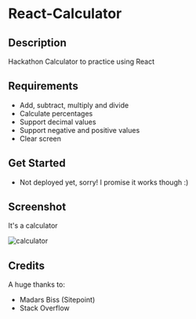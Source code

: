 # React-Calculator

## Description
Hackathon Calculator to practice using React

## Requirements
* Add, subtract, multiply and divide
* Calculate percentages
* Support decimal values
* Support negative and positive values
* Clear screen

## Get Started
* Not deployed yet, sorry! I promise it works though :) 

## Screenshot

It's a calculator

![calculator](https://i.imgur.com/DGAqjb8.png)

## Credits
A huge thanks to:
* Madars Biss (Sitepoint)
* Stack Overflow


